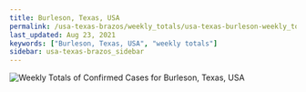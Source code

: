 ```yaml
---
title: Burleson, Texas, USA
permalink: /usa-texas-brazos/weekly_totals/usa-texas-burleson-weekly_totals.html
last_updated: Aug 23, 2021
keywords: ["Burleson, Texas, USA", "weekly totals"]
sidebar: usa-texas-brazos_sidebar
---
```


![Weekly Totals of Confirmed Cases for Burleson, Texas, USA](/covid_tracker/images/graphs/usa-texas-burleson-weekly_totals_graph.png)
